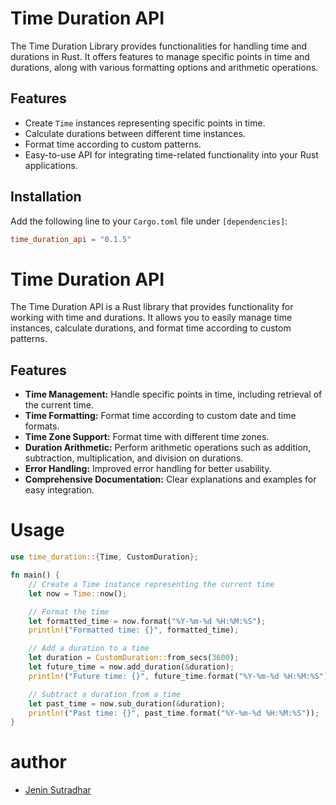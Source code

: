 # Time Duration API

The Time Duration Library provides functionalities for handling time and durations in Rust. It offers features to manage specific points in time and durations, along with various formatting options and arithmetic operations.

## Features

- Create `Time` instances representing specific points in time.
- Calculate durations between different time instances.
- Format time according to custom patterns.
- Easy-to-use API for integrating time-related functionality into your Rust applications.

## Installation

Add the following line to your `Cargo.toml` file under `[dependencies]`:

```toml
time_duration_api = "0.1.5"
```
# Time Duration API

The Time Duration API is a Rust library that provides functionality for working with time and durations. It allows you to easily manage time instances, calculate durations, and format time according to custom patterns.

## Features
- **Time Management:** Handle specific points in time, including retrieval of the current time.
- **Time Formatting:** Format time according to custom date and time formats.
- **Time Zone Support:** Format time with different time zones.
- **Duration Arithmetic:** Perform arithmetic operations such as addition, subtraction, multiplication, and division on durations.
- **Error Handling:** Improved error handling for better usability.
- **Comprehensive Documentation:** Clear explanations and examples for easy integration.


# Usage

```rust 
use time_duration::{Time, CustomDuration};

fn main() {
    // Create a Time instance representing the current time
    let now = Time::now();

    // Format the time
    let formatted_time = now.format("%Y-%m-%d %H:%M:%S");
    println!("Formatted time: {}", formatted_time);

    // Add a duration to a time
    let duration = CustomDuration::from_secs(3600);
    let future_time = now.add_duration(&duration);
    println!("Future time: {}", future_time.format("%Y-%m-%d %H:%M:%S"));

    // Subtract a duration from a time
    let past_time = now.sub_duration(&duration);
    println!("Past time: {}", past_time.format("%Y-%m-%d %H:%M:%S"));
}
```

# author
- [Jenin Sutradhar](https://github.com/GigaCodeGojo)
